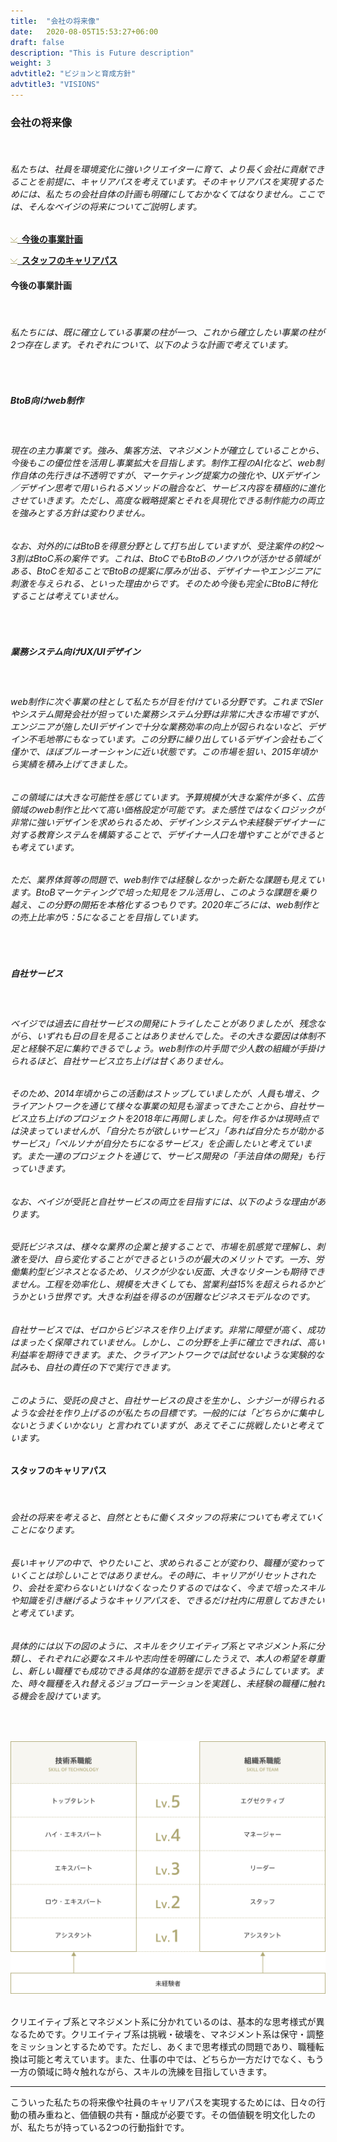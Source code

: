 ```yaml
---
title:  "会社の将来像"
date:   2020-08-05T15:53:27+06:00
draft: false
description: "This is Future description"
weight: 3
advtitle2: "ビジョンと育成方針"
advtitle3: "VISIONS"
---
```


### **会社の将来像**
&nbsp;
###### 私たちは、社員を環境変化に強いクリエイターに育て、より長く会社に貢献できることを前提に、キャリアパスを考えています。そのキャリアパスを実現するためには、私たちの会社自体の計画も明確にしておかなくてはなりません。ここでは、そんなベイジの将来についてご説明します。

![Image Not available](../../ico_arw_page_anchor.gif)[**&nbsp; 今後の事業計画**](#今後の事業計画)

![Image Not Available](../../ico_arw_page_anchor.gif)[**&nbsp; スタッフのキャリアパス**](#スタッフのキャリアパス)

#### **今後の事業計画**
&nbsp;
###### 私たちには、既に確立している事業の柱が一つ、これから確立したい事業の柱が2つ存在します。それぞれについて、以下のような計画で考えています。
&nbsp;

##### **BtoB向けweb制作**
&nbsp;
###### 現在の主力事業です。強み、集客方法、マネジメントが確立していることから、今後もこの優位性を活用し事業拡大を目指します。制作工程のAI化など、web制作自体の先行きは不透明ですが、マーケティング提案力の強化や、UXデザイン／デザイン思考で用いられるメソッドの融合など、サービス内容を積極的に進化させていきます。ただし、高度な戦略提案とそれを具現化できる制作能力の両立を強みとする方針は変わりません。
###### なお、対外的にはBtoBを得意分野として打ち出していますが、受注案件の約2～3割はBtoC系の案件です。これは、BtoCでもBtoBのノウハウが活かせる領域がある、BtoCを知ることでBtoBの提案に厚みが出る、デザイナーやエンジニアに刺激を与えられる、といった理由からです。そのため今後も完全にBtoBに特化することは考えていません。
&nbsp;

##### **業務システム向けUX/UIデザイン**
&nbsp;
###### web制作に次ぐ事業の柱として私たちが目を付けている分野です。これまでSIerやシステム開発会社が担っていた業務システム分野は非常に大きな市場ですが、エンジニアが施したUIデザインで十分な業務効率の向上が図られないなど、デザイン不毛地帯にもなっています。この分野に繰り出しているデザイン会社もごく僅かで、ほぼブルーオーシャンに近い状態です。この市場を狙い、2015年頃から実績を積み上げてきました。
###### この領域には大きな可能性を感じています。予算規模が大きな案件が多く、広告領域のweb制作と比べて高い価格設定が可能です。また感性ではなくロジックが非常に強いデザインを求められるため、デザインシステムや未経験デザイナーに対する教育システムを構築することで、デザイナー人口を増やすことができるとも考えています。
###### ただ、業界体質等の問題で、web制作では経験しなかった新たな課題も見えています。BtoBマーケティングで培った知見をフル活用し、このような課題を乗り越え、この分野の開拓を本格化するつもりです。2020年ごろには、web制作との売上比率が5：5になることを目指しています。
&nbsp;

##### **自社サービス**
&nbsp;
###### ベイジでは過去に自社サービスの開発にトライしたことがありましたが、残念ながら、いずれも日の目を見ることはありませんでした。その大きな要因は体制不足と経験不足に集約できるでしょう。web制作の片手間で少人数の組織が手掛けられるほど、自社サービス立ち上げは甘くありません。
###### そのため、2014年頃からこの活動はストップしていましたが、人員も増え、クライアントワークを通じて様々な事業の知見も溜まってきたことから、自社サービス立ち上げのプロジェクトを2018年に再開しました。何を作るかは現時点では決まっていませんが、「自分たちが欲しいサービス」「あれば自分たちが助かるサービス」「ペルソナが自分たちになるサービス」を企画したいと考えています。また一連のプロジェクトを通じて、サービス開発の「手法自体の開発」も行っていきます。
###### なお、ベイジが受託と自社サービスの両立を目指すには、以下のような理由があります。
###### 受託ビジネスは、様々な業界の企業と接することで、市場を肌感覚で理解し、刺激を受け、自ら変化することができるというのが最大のメリットです。一方、労働集約型ビジネスとなるため、リスクが少ない反面、大きなリターンも期待できません。工程を効率化し、規模を大きくしても、営業利益15%を超えられるかどうかという世界です。大きな利益を得るのが困難なビジネスモデルなのです。
###### 自社サービスでは、ゼロからビジネスを作り上げます。非常に障壁が高く、成功はまったく保障されていません。しかし、この分野を上手に確立できれば、高い利益率を期待できます。また、クライアントワークでは試せないような実験的な試みも、自社の責任の下で実行できます。
###### このように、受託の良さと、自社サービスの良さを生かし、シナジーが得られるような会社を作り上げるのが私たちの目標です。一般的には「どちらかに集中しないとうまくいかない」と言われていますが、あえてそこに挑戦したいと考えています。

#### **スタッフのキャリアパス**
&nbsp;
###### 会社の将来を考えると、自然とともに働くスタッフの将来についても考えていくことになります。
###### 長いキャリアの中で、やりたいこと、求められることが変わり、職種が変わっていくことは珍しいことではありません。その時に、キャリアがリセットされたり、会社を変わらないといけなくなったりするのではなく、今まで培ったスキルや知識を引き継げるようなキャリアパスを、できるだけ社内に用意しておきたいと考えています。
###### 具体的には以下の図のように、スキルをクリエイティブ系とマネジメント系に分類し、それぞれに必要なスキルや志向性を明確にしたうえで、本人の希望を尊重し、新しい職種でも成功できる具体的な道筋を提示できるようにしています。また、時々職種を入れ替えるジョブローテーションを実践し、未経験の職種に触れる機会を設けています。
&nbsp;

![Image Not Available](../img_future_02.svg)   
&nbsp;

クリエイティブ系とマネジメント系に分かれているのは、基本的な思考様式が異なるためです。クリエイティブ系は挑戦・破壊を、マネジメント系は保守・調整をミッションとするためです。ただし、あくまで思考様式の問題であり、職種転換は可能と考えています。また、仕事の中では、どちらか一方だけでなく、もう一方の領域に時々触れながら、スキルの洗練を目指していきます。
&nbsp;

---
こういった私たちの将来像や社員のキャリアパスを実現するためには、日々の行動の積み重ねと、価値観の共有・醸成が必要です。その価値観を明文化したのが、私たちが持っている2つの行動指針です。